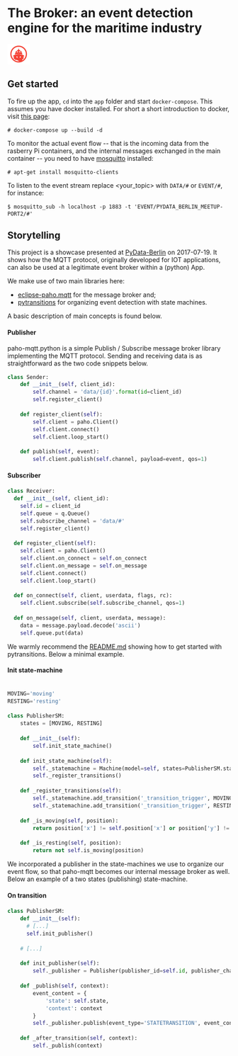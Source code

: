 # The Broker: an event detection engine for the maritime industry

<a href="http://www.maritimedatasystems.com/"><img src="docs/img/tuganalytics.png" width=50px></a>

## Get started

To fire up the app, `cd` into the `app` folder and start `docker-compose`. This assumes you have docker installed. For short a short introduction to docker, visit [this page](docker.com):

```
# docker-compose up --build -d
```

To monitor the actual event flow -- that is the incoming data from the rasberry Pi containers, and the internal messages exchanged in the main container -- you need to have [mosquitto](https://mosquitto.org) installed:

```
# apt-get install mosquitto-clients
```

To listen to the event stream replace <your_topic> with `DATA/#` or `EVENT/#`, for instance:

```
$ mosquitto_sub -h localhost -p 1883 -t 'EVENT/PYDATA_BERLIN_MEETUP-PORT2/#'
```

## Storytelling

This project is a showcase presented at [PyData-Berlin]() on 2017-07-19. It shows how the MQTT protocol, originally developed for IOT applications, can also be used at a legitimate event broker within a (python) App.

We make use of two main libraries here:
* [eclipse-paho.mqtt](https://github.com/eclipse/paho.mqtt.python) for the message broker and;
* [pytransitions](https://github.com/pytransitions/transitions) for organizing event detection with state machines.

A basic description of main concepts is found below.

#### Publisher

paho-mqtt.python is a simple Publish / Subscribe message broker library implementing the MQTT protocol. Sending and receiving data is as straightforward as the two code snippets below.

```python
class Sender:
    def __init__(self, client_id):
        self.channel = 'data/{id}'.format(id=client_id)
        self.register_client()

    def register_client(self):
        self.client = paho.Client()
        self.client.connect()
        self.client.loop_start()

    def publish(self, event):
        self.client.publish(self.channel, payload=event, qos=1)
```

#### Subscriber

```python
class Receiver:
  def __init__(self, client_id):
    self.id = client_id
    self.queue = q.Queue()
    self.subscribe_channel = 'data/#'
    self.register_client()

  def register_client(self):
    self.client = paho.Client()
    self.client.on_connect = self.on_connect
    self.client.on_message = self.on_message
    self.client.connect()
    self.client.loop_start()

  def on_connect(self, client, userdata, flags, rc):
    self.client.subscribe(self.subscribe_channel, qos=1)

  def on_message(self, client, userdata, message):
    data = message.payload.decode('ascii')
    self.queue.put(data)
```

We warmly recommend the [README.md](https://github.com/pytransitions/transitions) showing how to get started with pytransitions. Below a minimal example.

#### Init state-machine

```python

MOVING='moving'
RESTING='resting'

class PublisherSM:
    states = [MOVING, RESTING]

    def __init__(self):
        self.init_state_machine()

    def init_state_machine(self):
        self._statemachine = Machine(model=self, states=PublisherSM.states, initial=MOVING)
        self._register_transitions()

    def _register_transitions(self):
        self._statemachine.add_transition('_transition_trigger', MOVING, RESTING, conditions='_is_resting')
        self._statemachine.add_transition('_transition_trigger', RESTING, MOVING, conditions='_is_moving')

    def _is_moving(self, position):
        return position['x'] != self.position['x'] or position['y'] != self.position['y']

    def _is_resting(self, position):
        return not self.is_moving(position)
```

We incorporated a publisher in the state-machines we use to organize our event flow, so that paho-mqtt becomes our internal message broker as well. Below an example of a two states (publishing) state-machine.

#### On transition

```python
class PublisherSM:
    def __init__(self):
      # [...]
      self.init_publisher()

    # [...]

    def init_publisher(self):
        self._publisher = Publisher(publisher_id=self.id, publisher_channel='EVENT')

    def _publish(self, context):
        event_content = {
            'state': self.state,
            'context': context
        }
        self._publisher.publish(event_type='STATETRANSITION', event_content=event_content)

    def _after_transition(self, context):
        self._publish(context)
```
